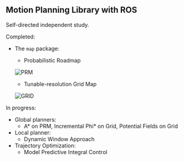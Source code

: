 ## Motion Planning Library with ROS

Self-directed independent study.

Completed:

* The `map` package:
	- Probabilistic Roadmap

	<!-- =250x sets with to 250px and height to automatic -->
	![PRM](map/media/prm.png=250x)

	- Tunable-resolution Grid Map

	![GRID](map/media/grid.png=250x)

In progress:

* Global planners:
	- A* on PRM, Incremental Phi* on Grid, Potential Fields on Grid
* Local planner:
	- Dynamic Window Approach
* Trajectory Optimization:
	- Model Predictive Integral Control

